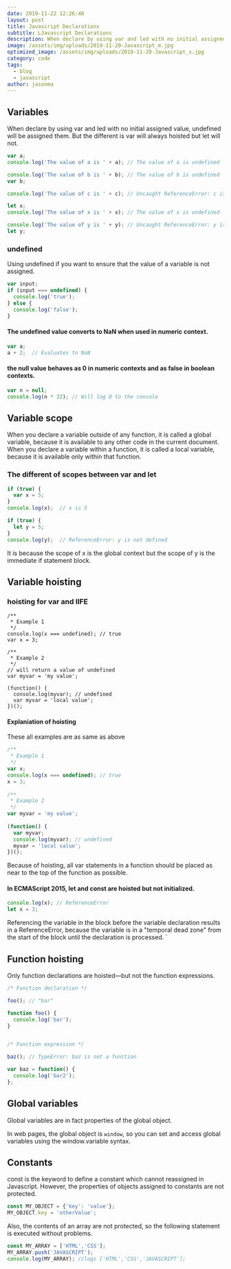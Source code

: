 ```yaml
---
date: 2019-11-22 12:26:40
layout: post
title: Javascript Declarations
subtitle: LJavascript Declarations
description: When declare by using var and led with no initial assigned value, undefined will be assigned them. But the different is var will always hoisted but let will not.
image: /assets/img/uploads/2019-11-20-Javascript_m.jpg
optimized_image: /assets/img/uploads/2019-11-20-Javascript_s.jpg
category: code
tags:
  - blog
  - javascript
author: jasonma
---
```


## Variables
When declare by using var and led with no initial assigned value, undefined will be assigned them. But the different is var will always hoisted but let will not.

```js
var a;
console.log('The value of a is ' + a); // The value of a is undefined

console.log('The value of b is ' + b); // The value of b is undefined
var b;

console.log('The value of c is ' + c); // Uncaught ReferenceError: c is not defined

let x;
console.log('The value of x is ' + x); // The value of x is undefined

console.log('The value of y is ' + y); // Uncaught ReferenceError: y is not defined
let y; 
```


### undefined
Using undefined if you want to ensure that the value of a variable is not assigned. 
```js
var input;
if (input === undefined) {
  console.log('true');
} else {
  console.log('false');
}

```

#### The undefined value converts to NaN when used in numeric context.
```js
var a;
a + 2;  // Evaluates to NaN

```

#### the null value behaves as 0 in numeric contexts and as false in boolean contexts.
```js
var n = null;
console.log(n * 32); // Will log 0 to the console

```

## Variable scope
When you declare a variable outside of any function, it is called a global variable, because it is available to any other code in the current document. When you declare a variable within a function, it is called a local variable, because it is available only within that function.

### The different of scopes between var and let

```js
if (true) {
  var x = 5;
}
console.log(x);  // x is 5

if (true) {
  let y = 5;
}
console.log(y);  // ReferenceError: y is not defined

```
It is because the scope of x is the global context but the scope of y is the immediate if statement block.

## Variable hoisting

### hoisting for var and IIFE
```
/**
 * Example 1
 */
console.log(x === undefined); // true
var x = 3;

/**
 * Example 2
 */
// will return a value of undefined
var myvar = 'my value';
 
(function() {
  console.log(myvar); // undefined
  var myvar = 'local value';
})();

```

#### Explaniation of hoisting
These all examples are as same as above
```js
/**
 * Example 1
 */
var x;
console.log(x === undefined); // true
x = 3;
 
/**
 * Example 2
 */
var myvar = 'my value';
 
(function() {
  var myvar;
  console.log(myvar); // undefined
  myvar = 'local value';
})();

```
Because of hoisting, all var statements in a function should be placed as near to the top of the function as possible.

#### In ECMAScript 2015, let and const are hoisted but not initialized.
```js
console.log(x); // ReferenceError
let x = 3;

```
Referencing the variable in the block before the variable declaration results in a ReferenceError, because the variable is in a "temporal dead zone" from the start of the block until the declaration is processed.
`

## Function hoisting
Only function declarations are hoisted—but not the function expressions.
```js
/* Function declaration */

foo(); // "bar"

function foo() {
  console.log('bar');
}


/* Function expression */

baz(); // TypeError: baz is not a function

var baz = function() {
  console.log('bar2');
};

```

## Global variables
Global variables are in fact properties of the global object.

In web pages, the global object is `window`, so you can set and access global variables using the window.variable syntax.

## Constants
const is the keyword to define a constant which cannot reassigned in Javascript. However, the properties of objects assigned to constants are not protected.
```js
const MY_OBJECT = {'key': 'value'};
MY_OBJECT.key = 'otherValue';

```
Also, the contents of an array are not protected, so the following statement is executed without problems.

```js
const MY_ARRAY = ['HTML','CSS'];
MY_ARRAY.push('JAVASCRIPT');
console.log(MY_ARRAY); //logs ['HTML','CSS','JAVASCRIPT'];
```











